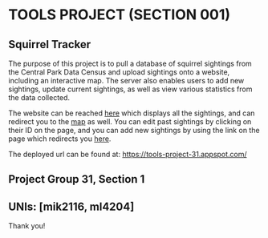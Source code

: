 
# TOOLS PROJECT (SECTION 001)

## Squirrel Tracker

The purpose of this project is to pull a database of squirrel sightings from the Central Park Data Census and upload sightings onto a website, including an interactive map. The server also enables users to add new sightings, update current sightings, as well as view various statistics from the data collected.

The website can be reached [here](http://35.188.229.62/sightings/sightings/) which displays all the sightings, and can redirect you to the [map](http://35.188.229.62/sightings/map/) as well. You can edit past sightings by clicking on their ID on the page, and you 
can add new sightings by using the link on the page which redirects you [here](http://35.188.229.62/sightings/sightings/add).

The deployed url can be found at: https://tools-project-31.appspot.com/


## Project Group 31, Section 1

## UNIs: [mik2116, ml4204]


Thank you!
